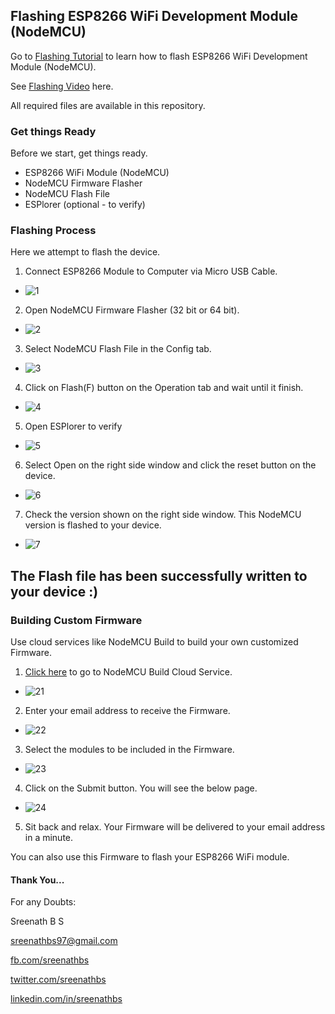 ## Flashing ESP8266 WiFi Development Module (NodeMCU)

Go to [Flashing Tutorial](https://bit.ly/esp8266flashingtutorial) to learn how to flash ESP8266 WiFi Development Module (NodeMCU).

See [Flashing Video](https://bit.ly/esp8266flashingvideo) here.

All required files are available in this repository.



### Get things Ready

Before we start, get things ready.

  * ESP8266 WiFi Module (NodeMCU)
  * NodeMCU Firmware Flasher
  * NodeMCU Flash File
  * ESPlorer (optional - to verify)
  

### Flashing Process

Here we attempt to flash the device.


1. Connect ESP8266 Module to Computer via Micro USB Cable.

  * ![1](https://image.ibb.co/fyNgWQ/1.jpg)
  
2. Open NodeMCU Firmware Flasher (32 bit or 64 bit).

  * ![2](https://image.ibb.co/dN325k/2.jpg)
  
3. Select NodeMCU Flash File in the Config tab.

  * ![3](https://image.ibb.co/ee1YBQ/3.jpg)
  
4. Click on Flash(F) button on the Operation tab and wait until it finish.

  * ![4](https://image.ibb.co/efDKkk/4.jpg)
  
5. Open ESPlorer to verify

  * ![5](https://image.ibb.co/gkory5/5.jpg)
  
6. Select Open on the right side window and click the reset button on the device.

  * ![6](https://image.ibb.co/nxZaQk/6.jpg)
  
7. Check the version shown on the right side window. This NodeMCU version is flashed to your device.

  * ![7](https://image.ibb.co/iJriBQ/7.jpg)
  
## The Flash file has been successfully written to your device :)



### Building Custom Firmware

Use cloud services like NodeMCU Build to build your own customized Firmware.

1. [Click here](https://nodemcu-build.com) to go to NodeMCU Build Cloud Service.

  * ![21](https://image.ibb.co/hrVh5k/21.jpg)

2. Enter your email address to receive the Firmware.

  * ![22](https://image.ibb.co/hdbN5k/22.jpg)
  
3. Select the modules to be included in the Firmware.

  * ![23](https://image.ibb.co/hJoPJ5/23.jpg)
  
4. Click on the Submit button. You will see the below page.

  * ![24](https://image.ibb.co/jswYBQ/24.jpg)
  
5. Sit back and relax. Your Firmware will be delivered to your email address in a minute.

You can also use this Firmware to flash your ESP8266 WiFi module.

#### Thank You...

For any Doubts:
  
  Sreenath B S
  
  sreenathbs97@gmail.com
  
  [fb.com/sreenathbs](https://www.facebook.com/sreenathbs)
  
  [twitter.com/sreenathbs](https://www.twitter.com/sreenathbs)
  
  [linkedin.com/in/sreenathbs](https://www.linkedin.com/in/sreenathbs)

